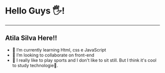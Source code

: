# Hello Guys 🖐️!
---
## Atila Silva Here!!


- 🌱 I’m currently learning  Html, css e JavaScript
- 👯 I’m looking to collaborate on front-end
- 🤟 I really like to play sports and I don't like to sit still. But I think it's cool to study technologie🙂.
